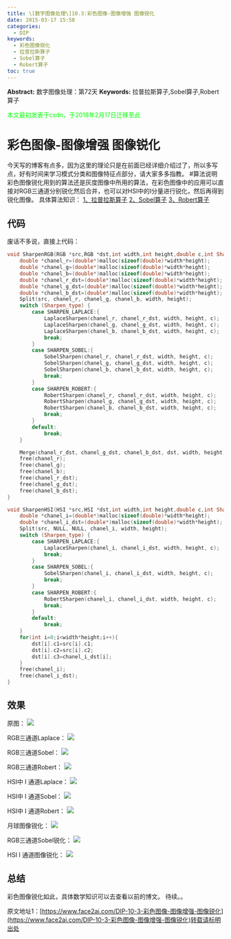 ```yaml
---
title: \[数字图像处理\]10.3:彩色图像-图像增强 图像锐化
date: 2015-03-17 15:58
categories:
  - DIP
keywords:
  - 彩色图像锐化
  - 拉普拉斯算子
  - Sobel算子
  - Robert算子
toc: true
---
```

**Abstract:** 数字图像处理：第72天
**Keywords:** 拉普拉斯算子,Sobel算子,Robert算子
<!--more-->
<font color="00FF00">本文最初发表于csdn，于2018年2月17日迁移至此</font>
# 彩色图像-图像增强 图像锐化
今天写的博客有点多，因为这里的理论只是在前面已经详细介绍过了，所以多写点，好有时间来学习模式分类和图像特征点部分，请大家多多指教。
#算法说明
彩色图像锐化用到的算法还是灰度图像中所用的算法，在彩色图像中的应用可以直接对RGB三通道分别锐化然后合并，也可以对HSI中的I分量进行锐化，然后再得到锐化图像。
具体算法知识：
[1、拉普拉斯算子](http://face2ai.com/DIP-5-6-灰度图像-图像增强-拉普拉斯算子/)
[2、Sobel算子](http://face2ai.com/DIP-6-4-灰度图像-图像分割-Sobel算子/)
[3、Robert算子](http://face2ai.com/DIP-6-3-灰度图像-图像分割-Robert算子/)
## 代码
废话不多说，直接上代码：
```c++
void SharpenRGB(RGB *src,RGB *dst,int width,int height,double c,int Sharpen_type){
    double *chanel_r=(double*)malloc(sizeof(double)*width*height);
    double *chanel_g=(double*)malloc(sizeof(double)*width*height);
    double *chanel_b=(double*)malloc(sizeof(double)*width*height);
    double *chanel_r_dst=(double*)malloc(sizeof(double)*width*height);
    double *chanel_g_dst=(double*)malloc(sizeof(double)*width*height);
    double *chanel_b_dst=(double*)malloc(sizeof(double)*width*height);
    Split(src, chanel_r, chanel_g, chanel_b, width, height);
    switch (Sharpen_type) {
        case SHARPEN_LAPLACE:{
            LaplaceSharpen(chanel_r, chanel_r_dst, width, height, c);
            LaplaceSharpen(chanel_g, chanel_g_dst, width, height, c);
            LaplaceSharpen(chanel_b, chanel_b_dst, width, height, c);
            break;
        }
        case SHARPEN_SOBEL:{
            SobelSharpen(chanel_r, chanel_r_dst, width, height, c);
            SobelSharpen(chanel_g, chanel_g_dst, width, height, c);
            SobelSharpen(chanel_b, chanel_b_dst, width, height, c);
            break;
        }
        case SHARPEN_ROBERT:{
            RobertSharpen(chanel_r, chanel_r_dst, width, height, c);
            RobertSharpen(chanel_g, chanel_g_dst, width, height, c);
            RobertSharpen(chanel_b, chanel_b_dst, width, height, c);
            break;
        }
        default:
            break;
    }

    Merge(chanel_r_dst, chanel_g_dst, chanel_b_dst, dst, width, height);
    free(chanel_r);
    free(chanel_g);
    free(chanel_b);
    free(chanel_r_dst);
    free(chanel_g_dst);
    free(chanel_b_dst);
}

void SharpenHSI(HSI *src,HSI *dst,int width,int height,double c,int Sharpen_type){
    double *chanel_i=(double*)malloc(sizeof(double)*width*height);
    double *chanel_i_dst=(double*)malloc(sizeof(double)*width*height);
    Split(src, NULL, NULL, chanel_i, width, height);
    switch (Sharpen_type) {
        case SHARPEN_LAPLACE:{
            LaplaceSharpen(chanel_i, chanel_i_dst, width, height, c);
            break;
        }
        case SHARPEN_SOBEL:{
            SobelSharpen(chanel_i, chanel_i_dst, width, height, c);
            break;
        }
        case SHARPEN_ROBERT:{
            RobertSharpen(chanel_i, chanel_i_dst, width, height, c);
            break;
        }
        default:
            break;
    }
    for(int i=0;i<width*height;i++){
        dst[i].c1=src[i].c1;
        dst[i].c2=src[i].c2;
        dst[i].c3=chanel_i_dst[i];
    }
    free(chanel_i);
    free(chanel_i_dst);
}
```
## 效果
原图：
![](https://tony4ai-1251394096.cos.ap-hongkong.myqcloud.com/blog_images/DIP-10-3-彩色图像-图像增强-图像锐化/20150317154805748.png)

RGB三通道Laplace：
![](https://tony4ai-1251394096.cos.ap-hongkong.myqcloud.com/blog_images/DIP-10-3-彩色图像-图像增强-图像锐化/20150317155209223.png)

RGB三通道Sobel：
![](https://tony4ai-1251394096.cos.ap-hongkong.myqcloud.com/blog_images/DIP-10-3-彩色图像-图像增强-图像锐化/20150317155337410.png)

RGB三通道Robert：
![](https://tony4ai-1251394096.cos.ap-hongkong.myqcloud.com/blog_images/DIP-10-3-彩色图像-图像增强-图像锐化/20150317155248691.png)

HSI中 I 通道Laplace：
![](https://tony4ai-1251394096.cos.ap-hongkong.myqcloud.com/blog_images/DIP-10-3-彩色图像-图像增强-图像锐化/20150317155234134.png)

HSI中 I 通道Sobel：
![](https://tony4ai-1251394096.cos.ap-hongkong.myqcloud.com/blog_images/DIP-10-3-彩色图像-图像增强-图像锐化/20150317155250623.png)

HSI中 I 通道Robert：
![](https://tony4ai-1251394096.cos.ap-hongkong.myqcloud.com/blog_images/DIP-10-3-彩色图像-图像增强-图像锐化/20150317155434194.png)

月球图像锐化：
![](https://tony4ai-1251394096.cos.ap-hongkong.myqcloud.com/blog_images/DIP-10-3-彩色图像-图像增强-图像锐化/20150317155340590.png)

RGB三通道Sobel锐化：
![](https://tony4ai-1251394096.cos.ap-hongkong.myqcloud.com/blog_images/DIP-10-3-彩色图像-图像增强-图像锐化/20150317155547108.png)

HSI I 通道图像锐化：
![](https://tony4ai-1251394096.cos.ap-hongkong.myqcloud.com/blog_images/DIP-10-3-彩色图像-图像增强-图像锐化/20150317155452147.png)

## 总结
彩色图像锐化如此，具体数学知识可以去查看以前的博文。
待续。。





原文地址1：[https://www.face2ai.com/DIP-10-3-彩色图像-图像增强-图像锐化](https://www.face2ai.com/DIP-10-3-彩色图像-图像增强-图像锐化)转载请标明出处
